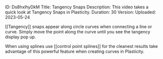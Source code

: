 ID: Ds8hxlhyDkM
Title: Tangency Snaps
Description: This video takes a quick look at Tangency Snaps in Plasticity.
Duration: 30
Version: 
Uploaded: 2023-05-24

[[Tangency]] snaps appear along circle curves when connecting a line or curve. Simply move the point along the curve until you see the tangency display pop up.

When using splines use [[control point splines]] for the cleanest results take advantage of this powerful feature when creating curves in Plasticity.
